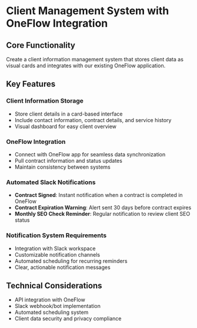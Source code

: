 # Client Management System with OneFlow Integration

## Core Functionality
Create a client information management system that stores client data as visual cards and integrates with our existing OneFlow application.

## Key Features

### Client Information Storage
- Store client details in a card-based interface
- Include contact information, contract details, and service history
- Visual dashboard for easy client overview

### OneFlow Integration
- Connect with OneFlow app for seamless data synchronization
- Pull contract information and status updates
- Maintain consistency between systems

### Automated Slack Notifications
- **Contract Signed**: Instant notification when a contract is completed in OneFlow
- **Contract Expiration Warning**: Alert sent 30 days before contract expires
- **Monthly SEO Check Reminder**: Regular notification to review client SEO status

### Notification System Requirements
- Integration with Slack workspace
- Customizable notification channels
- Automated scheduling for recurring reminders
- Clear, actionable notification messages

## Technical Considerations
- API integration with OneFlow
- Slack webhook/bot implementation
- Automated scheduling system
- Client data security and privacy compliance